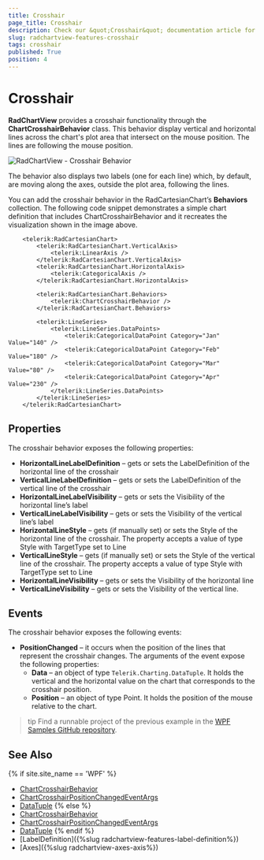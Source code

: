 ```yaml
---
title: Crosshair
page_title: Crosshair
description: Check our &quot;Crosshair&quot; documentation article for the RadChartView {{ site.framework_name }} control.
slug: radchartview-features-crosshair
tags: crosshair
published: True
position: 4
---
```


# Crosshair

__RadChartView__ provides a crosshair functionality through the __ChartCrosshairBehavior__ class. This behavior display vertical and horizontal lines across the chart's plot area that intersect on the mouse position. The lines are following the mouse position.

![RadChartView - Crosshair Behavior](images/radchartview-features-behaviors-chrosshair_01.png)

The behavior also displays two labels (one for each line) which, by default, are moving along the axes, outside the plot area, following the lines.

You can add the crosshair behavior in the RadCartesianChart’s __Behaviors__ collection. The following code snippet demonstrates a simple chart definition that includes ChartCrosshairBehavior and it recreates the visualization shown in the image above.


```XAML
	<telerik:RadCartesianChart>
		<telerik:RadCartesianChart.VerticalAxis>
			<telerik:LinearAxis />
		</telerik:RadCartesianChart.VerticalAxis>            
		<telerik:RadCartesianChart.HorizontalAxis>
			<telerik:CategoricalAxis />
		</telerik:RadCartesianChart.HorizontalAxis>
		
		<telerik:RadCartesianChart.Behaviors>
			<telerik:ChartCrosshairBehavior />
		</telerik:RadCartesianChart.Behaviors>
		
		<telerik:LineSeries>
			<telerik:LineSeries.DataPoints>
				<telerik:CategoricalDataPoint Category="Jan" Value="140" />
				<telerik:CategoricalDataPoint Category="Feb" Value="180" />
				<telerik:CategoricalDataPoint Category="Mar" Value="80" />
				<telerik:CategoricalDataPoint Category="Apr" Value="230" />
			</telerik:LineSeries.DataPoints>
		</telerik:LineSeries>
	</telerik:RadCartesianChart>
```

## Properties

The crosshair behavior exposes the following properties:
* __HorizontalLineLabelDefinition__ – gets or sets the LabelDefinition of the horizontal line of the crosshair
* __VerticalLineLabelDefinition__ – gets or sets the LabelDefinition of the vertical line of the crosshair
* __HorizontalLineLabelVisibility__ – gets or sets the Visibility of the horizontal line’s label
* __VerticalLineLabelVisibility__ – gets or sets the Visibility of the vertical line’s label
* __HorizontalLineStyle__ – gets (if manually set) or sets the Style of the horizontal line of the crosshair. The property accepts a value of type Style with TargetType set to Line
* __VerticalLineStyle__ – gets (if manually set) or sets the Style of the vertical line of the crosshair. The property accepts a value of type Style with TargetType set to Line
* __HorizontalLineVisibility__ – gets or sets the Visibility of the horizontal line
* __VerticalLineVisibility__ – gets or sets the Visibility of the vertical line.	

## Events

The crosshair behavior exposes the following events:
* __PositionChanged__ – it occurs when the position of the lines that represent the crosshair changes. The arguments of the event expose the following properties:
	* __Data__ – an object of type `Telerik.Charting.DataTuple`. It holds the vertical and the horizontal value on the chart that corresponds to the crosshair position.
	* __Position__ – an object of type Point. It holds the position of the mouse relative to the chart.

>tip Find a runnable project of the previous example in the [WPF Samples GitHub repository](https://github.com/telerik/xaml-sdk/tree/master/ChartView/WPF/Crosshair).
	
## See Also	
{% if site.site_name == 'WPF' %}
* [ChartCrosshairBehavior](https://docs.telerik.com/devtools/wpf/api/telerik.windows.controls.chartview.chartcrosshairbehavior)
* [ChartCrosshairPositionChangedEventArgs](https://docs.telerik.com/devtools/wpf/api/telerik.windows.controls.chartview.chartcrosshairpositionchangedeventargs)
* [DataTuple](https://docs.telerik.com/devtools/wpf/api/telerik.charting.datatuple)
{% else %}
* [ChartCrosshairBehavior](https://docs.telerik.com/devtools/silverlight/api/telerik.windows.controls.chartview.chartcrosshairbehavior)
* [ChartCrosshairPositionChangedEventArgs](https://docs.telerik.com/devtools/silverlight/api/telerik.windows.controls.chartview.chartcrosshairpositionchangedeventargs)
* [DataTuple](https://docs.telerik.com/devtools/silverlight/api/telerik.charting.datatuple)
{% endif %}
* [LabelDefinition]({%slug radchartview-features-label-definition%})
* [Axes]({%slug radchartview-axes-axis%})
